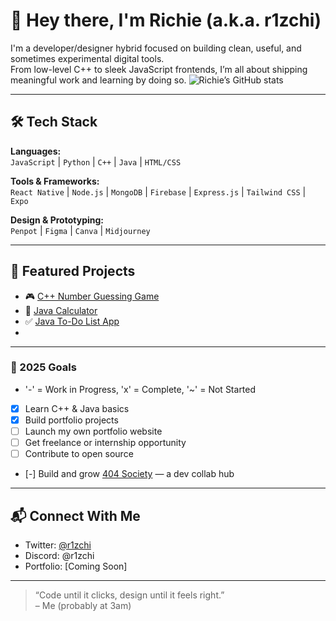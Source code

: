 # 👋 Hey there, I'm Richie (a.k.a. r1zchi)

I'm a developer/designer hybrid focused on building clean, useful, and sometimes experimental digital tools.  
From low-level C++ to sleek JavaScript frontends, I’m all about shipping meaningful work and learning by doing so.
![Richie’s GitHub stats](https://github-readme-stats.vercel.app/api?username=r1zchi&show_icons=true&theme=radical)

---

## 🛠️ Tech Stack
**Languages:**  
`JavaScript` | `Python` | `C++` | `Java` | `HTML/CSS`

**Tools & Frameworks:**  
`React Native` | `Node.js` | `MongoDB` | `Firebase` | `Express.js` | `Tailwind CSS` | `Expo`

**Design & Prototyping:**  
`Penpot` | `Figma` | `Canva` | `Midjourney`

---

## 📌 Featured Projects
- 🎮 [C++ Number Guessing Game](https://github.com/r1zchi/Cpp-Guessing-Game)  
- 🧮 [Java Calculator](https://github.com/r1zchi/Java-Calculator)  
- ✅ [Java To-Do List App](https://github.com/r1zchi/Java-Todo-List)
-

---

### 🎯 2025 Goals
- '-' = Work in Progress, 'x' = Complete, '~' = Not Started
- [x] Learn C++ & Java basics
- [x] Build portfolio projects
- [ ] Launch my own portfolio website
- [ ] Get freelance or internship opportunity
- [ ] Contribute to open source
- [-] Build and grow [404 Society](https://discord.gg/sKaQk2839A) — a dev collab hub

---

## 📬 Connect With Me
- Twitter: [@r1zchi](https://twitter.com/r1zchi)
- Discord: @r1zchi
- Portfolio: [Coming Soon]

---

> “Code until it clicks, design until it feels right.”  
– Me (probably at 3am)
